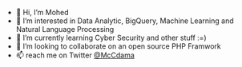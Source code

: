 - 👋 Hi, I’m Mohed
- 👀 I’m interested in Data Analytic, BigQuery, Machine Learning and Natural Language Processing 
- 🌱 I’m currently learning Cyber Security and other stuff :=)
- 💞️ I’m looking to collaborate on an open source PHP Framwork
- 📫 reach me on Twitter [@McCdama](https://twitter.com/McCdama " Mohammad Alrahbi")
